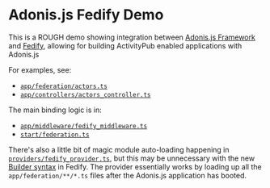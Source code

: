 # Adonis.js Fedify Demo

This is a ROUGH demo showing integration between [Adonis.js Framework](https://adonisjs.com) and [Fedify](https://fedify.dev), allowing for building ActivityPub enabled applications with Adonis.js

For examples, see:
- [`app/federation/actors.ts`](./app/federation/actors.ts)
- [`app/controllers/actors_controller.ts`](./app/controllers/actors_controller.ts)

The main binding logic is in:
- [`app/middleware/fedify_middleware.ts`](./app/middleware/fedify_middleware.ts)
- [`start/federation.ts`](./start/federation.ts)

There's also a little bit of magic module auto-loading happening in [`providers/fedify_provider.ts`](./providers/fedify_provider.ts), but this may be unnecessary with the new [Builder syntax](https://fedify.dev/manual/federation#builder-pattern-for-structuring) in Fedify. The provider essentially works by loading up all the `app/federation/**/*.ts` files after the Adonis.js application has booted.

